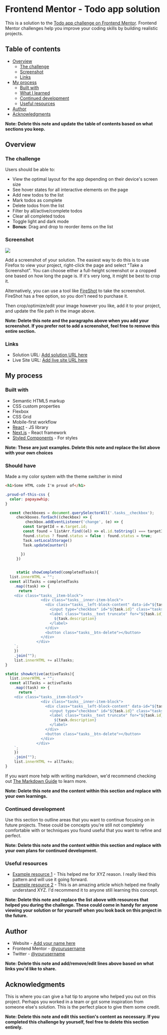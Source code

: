 # Frontend Mentor - Todo app solution

This is a solution to the [Todo app challenge on Frontend Mentor](https://www.frontendmentor.io/challenges/todo-app-Su1_KokOW). Frontend Mentor challenges help you improve your coding skills by building realistic projects. 

## Table of contents

- [Overview](#overview)
  - [The challenge](#the-challenge)
  - [Screenshot](#screenshot)
  - [Links](#links)
- [My process](#my-process)
  - [Built with](#built-with)
  - [What I learned](#what-i-learned)
  - [Continued development](#continued-development)
  - [Useful resources](#useful-resources)
- [Author](#author)
- [Acknowledgments](#acknowledgments)

**Note: Delete this note and update the table of contents based on what sections you keep.**

## Overview

### The challenge

Users should be able to:

- View the optimal layout for the app depending on their device's screen size
- See hover states for all interactive elements on the page
- Add new todos to the list
- Mark todos as complete
- Delete todos from the list
- Filter by all/active/complete todos
- Clear all completed todos
- Toggle light and dark mode
- **Bonus**: Drag and drop to reorder items on the list

### Screenshot

![](./screenshot.jpg)

Add a screenshot of your solution. The easiest way to do this is to use Firefox to view your project, right-click the page and select "Take a Screenshot". You can choose either a full-height screenshot or a cropped one based on how long the page is. If it's very long, it might be best to crop it.

Alternatively, you can use a tool like [FireShot](https://getfireshot.com/) to take the screenshot. FireShot has a free option, so you don't need to purchase it. 

Then crop/optimize/edit your image however you like, add it to your project, and update the file path in the image above.

**Note: Delete this note and the paragraphs above when you add your screenshot. If you prefer not to add a screenshot, feel free to remove this entire section.**

### Links

- Solution URL: [Add solution URL here](https://your-solution-url.com)
- Live Site URL: [Add live site URL here](https://your-live-site-url.com)

## My process

### Built with

- Semantic HTML5 markup
- CSS custom properties
- Flexbox
- CSS Grid
- Mobile-first workflow
- [React](https://reactjs.org/) - JS library
- [Next.js](https://nextjs.org/) - React framework
- [Styled Components](https://styled-components.com/) - For styles

**Note: These are just examples. Delete this note and replace the list above with your own choices**

### Should have

Made a my color system with the theme switcher in mind

```html
<h1>Some HTML code I'm proud of</h1>
```
```css
.proud-of-this-css {
  color: papayawhip;
}
```
```js
  const checkboxes = document.querySelectorAll('.tasks__checkbox');
     checkboxes.forEach((checkbox) => {
         checkbox.addEventListener('change', (e) => {
        const targetId = e.target.id;
        const found = listArr.find((el) => el.id.toString() === targetId)
        found.status ? found.status = false : found.status = true;
        Task.setLocalStorage()
        Task.updateCounter()
        
       })
     })


     static showCompleted(completedTasks){
  list.innerHTML = ""; 
  const allTasks = completedTasks
    .map((task) => {
      return `
    <div class="tasks__item-block">
                <div class="tasks__inner-item-block">
                  <div class="tasks__left-block-content" data-id="${task.id}">
                    <input type="checkbox" id="${task.id}" class="tasks__checkbox" ${task.status ? "checked" : ""}>
                    <label class="tasks__text truncate" for="${task.id}">
                      ${task.description}
                    </label>
                  </div>
                  <button class="tasks__btn-delete"></button>
                </div>
              </div>
    `;
    })
    .join("");
    list.innerHTML += allTasks;
}

static showActive(activeTasks){
  list.innerHTML = ""; 
  const allTasks = activeTasks
    .map((task) => {
      return `
    <div class="tasks__item-block">
                <div class="tasks__inner-item-block">
                  <div class="tasks__left-block-content" data-id="${task.id}">
                    <input type="checkbox" id="${task.id}" class="tasks__checkbox" ${task.status ? "checked" : ""}>
                    <label class="tasks__text truncate" for="${task.id}">
                      ${task.description}
                    </label>
                  </div>
                  <button class="tasks__btn-delete"></button>
                </div>
              </div>
    `;
    })
    .join("");
    list.innerHTML += allTasks;
}
```

If you want more help with writing markdown, we'd recommend checking out [The Markdown Guide](https://www.markdownguide.org/) to learn more.

**Note: Delete this note and the content within this section and replace with your own learnings.**

### Continued development

Use this section to outline areas that you want to continue focusing on in future projects. These could be concepts you're still not completely comfortable with or techniques you found useful that you want to refine and perfect.

**Note: Delete this note and the content within this section and replace with your own plans for continued development.**

### Useful resources

- [Example resource 1](https://www.example.com) - This helped me for XYZ reason. I really liked this pattern and will use it going forward.
- [Example resource 2](https://www.example.com) - This is an amazing article which helped me finally understand XYZ. I'd recommend it to anyone still learning this concept.

**Note: Delete this note and replace the list above with resources that helped you during the challenge. These could come in handy for anyone viewing your solution or for yourself when you look back on this project in the future.**

## Author

- Website - [Add your name here](https://www.your-site.com)
- Frontend Mentor - [@yourusername](https://www.frontendmentor.io/profile/yourusername)
- Twitter - [@yourusername](https://www.twitter.com/yourusername)

**Note: Delete this note and add/remove/edit lines above based on what links you'd like to share.**

## Acknowledgments

This is where you can give a hat tip to anyone who helped you out on this project. Perhaps you worked in a team or got some inspiration from someone else's solution. This is the perfect place to give them some credit.

**Note: Delete this note and edit this section's content as necessary. If you completed this challenge by yourself, feel free to delete this section entirely.**
